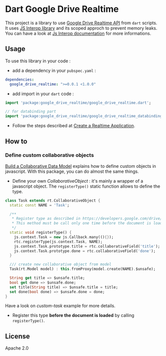 Dart Google Drive Realtime
==========================

This project is a library to use [Google Drive Realtime API](https://developers.google.com/drive/realtime/) from `dart` scripts.
It uses [JS Interop library](https://github.com/dart-lang/js-interop) and its scoped approch to prevent memory leaks. You can have a look at [Js Interop documentation](http://dart-lang.github.com/js-interop/docs/js.html) for more informations.

## Usage ##
To use this library in your code :

* add a dependency in your `pubspec.yaml` :

```yaml
dependencies:
  google_drive_realtime: ">=0.0.1 <1.0.0"
```

* add import in your `dart` code :

```dart
import 'package:google_drive_realtime/google_drive_realtime.dart';

// for databinding part
import 'package:google_drive_realtime/google_drive_realtime_databinding.dart';
```

* Follow the steps described at [Create a Realtime Application](https://developers.google.com/drive/realtime/application).

## How to ##

### Define custom collaborative objects ###

[Build a Collaborative Data Model](https://developers.google.com/drive/realtime/build-model#registering_and_creating_custom_objects) explains how to define custom objects in javascript. With this package, you can do almost the same things.

* Define your own _CollaborativeObject_ : it's mainly a wrapper of a javascript object. The `registerType()` static function allows to define the type.

```dart
class Task extends rt.CollaborativeObject {
  static const NAME = 'Task';

  /**
   * Register type as described in https://developers.google.com/drive/realtime/build-model#registering_and_creating_custom_objects
   * This method must be call only one time before the document is load.
   */
  static void registerType() {
    js.context.Task = new js.Callback.many((){});
    rtc.registerType(js.context.Task, NAME);
    js.context.Task.prototype.title = rtc.collaborativeField('title');
    js.context.Task.prototype.done = rtc.collaborativeField('done');
  }

  /// create new collaborative object from model
  Task(rt.Model model) : this.fromProxy(model.create(NAME).$unsafe);

  String get title => $unsafe.title;
  bool get done => $unsafe.done;
  set title(String title) => $unsafe.title = title;
  set done(bool done) => $unsafe.done = done;
}
```

Have a look on _custom-task_ example for more details.

* Register this type **before the document is loaded** by calling `registerType()`.

## License ##
Apache 2.0
